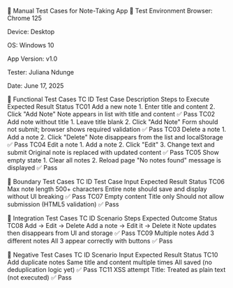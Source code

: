 🧪 Manual Test Cases for Note-Taking App
📌 Test Environment
Browser: Chrome 125

Device: Desktop

OS: Windows 10

App Version: v1.0

Tester: Juliana Ndunge

Date: June 17, 2025

🔹 Functional Test Cases
TC ID	Test Case Description	Steps to Execute	Expected Result	Status
TC01	Add a new note	1. Enter title and content
2. Click "Add Note"	Note appears in list with title and content	✅ Pass
TC02	Add note without title	1. Leave title blank
2. Click "Add Note"	Form should not submit; browser shows required validation	✅ Pass
TC03	Delete a note	1. Add a note
2. Click "Delete"	Note disappears from the list and localStorage	✅ Pass
TC04	Edit a note	1. Add a note
2. Click "Edit"
3. Change text and submit	Original note is replaced with updated content	✅ Pass
TC05	Show empty state	1. Clear all notes
2. Reload page	"No notes found" message is displayed	✅ Pass

🔹 Boundary Test Cases
TC ID	Test Case	Input	Expected Result	Status
TC06	Max note length	500+ characters	Entire note should save and display without UI breaking	✅ Pass
TC07	Empty content	Title only	Should not allow submission (HTML5 validation)	✅ Pass

🔹 Integration Test Cases
TC ID	Scenario	Steps	Expected Outcome	Status
TC08	Add → Edit → Delete	Add a note → Edit it → Delete it	Note updates then disappears from UI and storage	✅ Pass
TC09	Multiple notes	Add 3 different notes	All 3 appear correctly with buttons	✅ Pass

🔹 Negative Test Cases
TC ID	Scenario	Input	Expected Result	Status
TC10	Add duplicate notes	Same title and content multiple times	All saved (no deduplication logic yet)	✅ Pass
TC11	XSS attempt	Title: <script>alert(1)</script>	Treated as plain text (not executed)	✅ Pass

